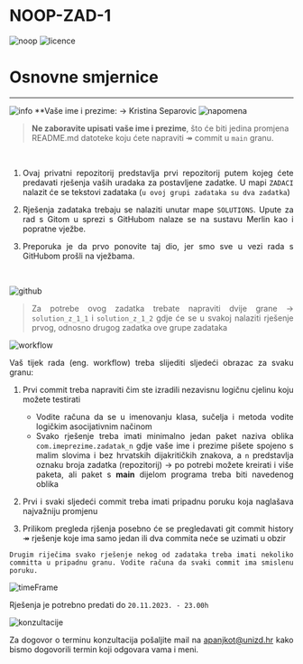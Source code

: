 # NOOP-ZAD-1

![noop](https://img.shields.io/badge/noop-active-brightgreen) ![licence](https://img.shields.io/badge/licence-%40SiT-blue)

# Osnovne smjernice
---
![info](https://img.shields.io/badge/student-info-orange) **Vaše ime i prezime:   &rarr; Kristina Separovic  ![napomena](https://img.shields.io/badge/VA%C5%BDNO-ne%20zaboravite%20ime%20i%20prezime-blue)

> **Ne zaboravite upisati vaše ime i prezime**, što će biti jedina promjena README.md datoteke koju ćete napraviti &Rarr; commit u `main` granu. 

&nbsp;

<div style="text-align:justify">

 1. Ovaj privatni repozitorij predstavlja prvi repozitorij putem kojeg ćete predavati rješenja vaših uradaka za postavljene zadatke.  U mapi `ZADACI` nalazit će se tekstovi zadataka (`u ovoj grupi zadataka su dva zadatka`)
 
 2. Rješenja zadataka trebaju se nalaziti unutar mape `SOLUTIONS`. Upute za rad s Gitom u sprezi s GitHubom nalaze se na sustavu Merlin kao i popratne vježbe. 
 
 3. Preporuka je da prvo ponovite taj dio, jer smo sve u vezi rada s GitHubom prošli na vježbama.   
   
&nbsp;
  
![github](https://badgen.net/badge/icon/github?icon=github&label)

> Za potrebe ovog zadatka trebate napraviti dvije grane &rarr; `solution_z_1_1` i `solution_z_1_2` gdje će se u svakoj nalaziti rješenje prvog, odnosno drugog zadatka ove grupe zadataka
   

![workflow](https://img.shields.io/badge/solutions-workflow-yellow?style=for-the-badge)

Vaš tijek rada (eng. workflow) treba slijediti sljedeći obrazac za svaku granu:

1. Prvi commit treba napraviti čim ste izradili nezavisnu logičnu cjelinu koju možete testirati
    * Vodite računa da se u imenovanju klasa, sučelja i metoda vodite logičkim asocijativnim načinom
    * Svako rješenje treba imati minimalno jedan paket naziva oblika `com.imeprezime.zadatak_n` gdje vaše ime i prezime pišete spojeno s malim slovima i bez hrvatskih dijakritičkih znakova, a `n` predstavlja oznaku broja
      zadatka (repozitorij) &rarr; po potrebi možete kreirati i više paketa, ali paket s **main** dijelom programa treba biti navedenog oblika
      
2. Prvi i svaki sljedeći commit treba imati pripadnu poruku koja naglašava najvažniju promjenu

3. Prilikom pregleda rjšenja posebno će se pregledavati git commit history &Rarr; rješenje koje ima samo jedan ili dva commita neće se uzimati u obzir

```
Drugim riječima svako rješenje nekog od zadataka treba imati nekoliko committa u pripadnu granu. Vodite računa da svaki commit ima smislenu poruku.
```


![timeFrame](https://img.shields.io/badge/TIME-FRAME-blue?style=for-the-badge&logo=appveyor)
 
   Rješenja je potrebno predati do `20.11.2023. - 23.00h` 

![konzultacije](https://img.shields.io/github/followers/vNPro3s?label=Konzultacije&style=social)

Za dogovor o terminu konzultacija pošaljite mail na apanjkot@unizd.hr kako bismo dogovorili termin koji odgovara vama i meni. 

</div>
